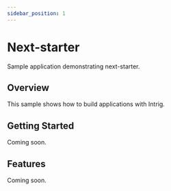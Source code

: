 ```yaml
---
sidebar_position: 1
---
```


# Next-starter

Sample application demonstrating next-starter.

## Overview

This sample shows how to build applications with Intrig.

## Getting Started

Coming soon.

## Features

Coming soon.

